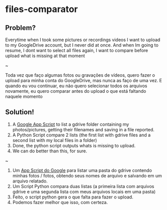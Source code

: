 # files-comparator

## Problem?
 Everytime when I took some pictures or recordings videos I want to upload to my GoogleDrive account, but I never did at once. And when Im going to resume, I dont want to select all files again, I want to compare before upload what is missing at that moment

~                                                                                                             

Toda vez que faço algumas fotos ou gravações de vídeos, quero fazer o upload para minha conta do GoogleDrive, mas nunca as faço de uma vez. E quando eu vou continuar, eu não quero selecionar todos os arquivos novamente, eu quero comparar antes do upload o que está faltando naquele momento

## Solution!

1. A [Google App Script](https://script.google.com/home/) to list a gdrive folder containing my photos/pictures, getting their filenames and saving in a file reported.
2. A Python Script compare 2 lists (the first list with gdrive files and a second list with my local files in a folder)
3. Done, the python script outputs whats is missing to upload.
4. We can do better than this, for sure.

~

1. Um [App Script do Google](https://script.google.com/home/)  para listar uma pasta do gdrive contendo minhas fotos / fotos, obtendo seus nomes de arquivo e salvando em um arquivo relatado.
2. Um Script Python compara duas listas (a primeira lista com arquivos gdrive e uma segunda lista com meus arquivos locais em uma pasta)
3. Feito, o script python gera o que falta para fazer o upload.
4. Podemos fazer melhor que isso, com certeza.  
